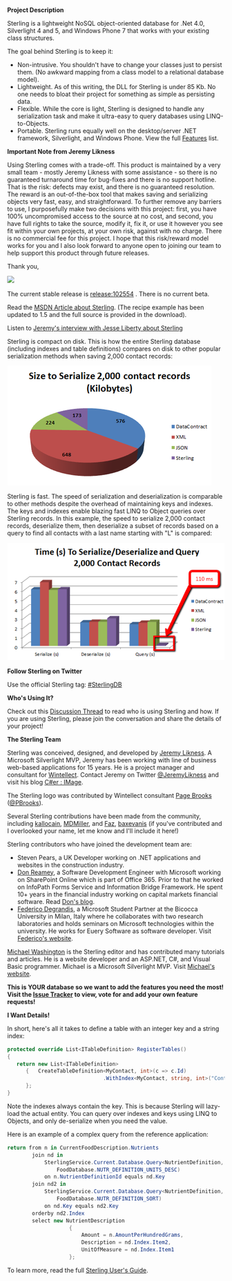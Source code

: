 **Project Description**

Sterling is a lightweight NoSQL object-oriented database for .Net 4.0, Silverlight 4 and 5, and Windows Phone 7 that works with your existing class structures. 

The goal behind Sterling is to keep it: 
* Non-intrusive. You shouldn't have to change your classes just to persist them. (No awkward mapping from a class model to a relational database model).
* Lightweight. As of this writing, the DLL for Sterling is under 85 Kb. No one needs to bloat their project for something as simple as persisting data.
* Flexible. While the core is light, Sterling is designed to handle any serialization task and make it ultra-easy to query databases using LINQ-to-Objects.
* Portable. Sterling runs equally well on the desktop/server .NET framework, Silverlight, and Windows Phone.
View the full [Features](Features.md) list.

**Important Note from Jeremy Likness** 

Using Sterling comes with a trade-off. This product is maintained by a very small team - mostly Jeremy Likness with some assistance - so there is no guaranteed turnaround time for bug-fixes and there is no support hotline. That is the risk: defects may exist, and there is no guaranteed resolution. The reward is an out-of-the-box tool that makes saving and serializing objects very fast, easy, and straightforward. To further remove any barriers to use, I purposefully make two decisions with this project: first, you have 100% uncompromised access to the source at no cost, and second, you have full rights to take the source, modify it, fix it, or use it however you see fit within your own projects, at your own risk, against with no charge. There is no commercial fee for this project. I hope that this risk/reward model works for you and I also look forward to anyone open to joining our team to help support this product through future releases. 

Thank you,

![](Home_http://jeremylikness.com/signature.gif)

The current stable release is [release:102554](release_102554) . There is no current beta.

Read the [MSDN Article about Sterling](http://msdn.microsoft.com/en-us/magazine/hh205658.aspx). (The recipe example has been updated to 1.5 and the full source is provided in the download).

Listen to [Jeremy's interview with Jesse Liberty about Sterling](http://jesseliberty.com/2011/03/15/yet-another-podcast-28jeremy-lickness/)

Sterling is compact on disk. This is how the entire Sterling database (including indexes and table definitions) compares on disk to other popular serialization methods when saving 2,000 contact records:

![](Home_sizeondisk.png)

Sterling is fast. The speed of serialization and deserialization is comparable to other methods despite the overhead of maintaining keys and indexes. The keys and indexes enable blazing fast LINQ to Object queries over Sterling records. In this example, the speed to serialize 2,000 contact records, deserialize them, then deserialize a subset of records based on a query to find all contacts with a last name starting with "L" is compared:

![](Home_sterlingspeed.png)

**Follow Sterling on Twitter**

Use the official Sterling tag: [#SterlingDB](http://twitter.com/#!/search/%23sterlingdb)

**Who's Using It?** 

Check out this [Discussion Thread](http://sterling.codeplex.com/Thread/View.aspx?ThreadId=245116) to read who is using Sterling and how. If you are using Sterling, please join the conversation and share the details of your project!

**The Sterling Team**

Sterling was conceived, designed, and developed by [Jeremy Likness](http://www.codeplex.com/site/users/view/jeremylikness). A Microsoft Silverlight MVP, Jeremy has been working with line of business web-based applications for 15 years. He is a project manager and consultant for [Wintellect](http://www.Wintellect.com/). Contact Jeremy on Twitter [@JeremyLikness](http://twitter.com/JeremyLikness) and visit his blog [C#er : IMage](http://csharperimage.jeremylikness.com).

The Sterling logo was contributed by Wintellect consultant [Page Brooks](http://pagebrooks.com) ([@PBrooks](http://www.twitter.com/pbrooks)).

Several Sterling contributions have been made from the community, including [kallocain](http://www.codeplex.com/site/users/view/kallocain), [MDMiller](http://www.codeplex.com/site/users/view/MDMiller), and [Faz](http://www.codeplex.com/site/users/view/Faz), [baxevanis](http://www.codeplex.com/site/users/view/baxevanis) (if you've contributed and I overlooked your name, let me know and I'll include it here!)

Sterling contributors who have joined the development team are: 

* Steven Pears, a UK Developer working on .NET applications and websites in the construction industry.
* [Don Reamey](http://www.codeplex.com/site/users/view/donre), a Software Development Engineer with Microsoft working on SharePoint Online which is part of Office 365. Prior to that he worked on InfoPath Forms Service and Information Bridge Framework. He spent 10+ years in the financial industry working on capital markets financial software. Read [Don's blog](http://blogs.officezealot.com/dreamey).
* [Federico Degrandis](http://www.codeplex.com/site/users/view/federicoD), a Microsoft Student Partner at the Bicocca University in Milan, Italy where he collaborates with two research laboratories and holds seminars on Microsoft technologies within the university. He works for Euery Software as software developer. Visit [Federico's website](http://www.dexterblogengine.com/Federico-Degrandis.ashx). 

[Michael Washington](http://www.codeplex.com/site/users/view/adefwebserver) is the Sterling editor and has contributed many tutorials and articles. He is a website developer and an ASP.NET, C#, and Visual Basic programmer. Michael is a Microsoft Silverlight MVP. Visit [Michael's website](http://adefwebserver.com). 

**This is YOUR database so we want to add the features you need the most! Visit the [Issue Tracker](http://sterling.codeplex.com/workitem/list/basic) to view, vote for and add your own feature requests!**

**I Want Details!**

In short, here's all it takes to define a table with an integer key and a string index: 

```C#
protected override List<ITableDefinition> RegisterTables()
{
   return new List<ITableDefinition>
      {   CreateTableDefinition<MyContact, int>(c => c.Id)
                               .WithIndex<MyContact, string, int>("Contact_Email", c => c.Email)
      };
}
```

Note the indexes always contain the key. This is because Sterling will lazy-load the actual entity. You can query over indexes and keys using LINQ to Objects, and only de-serialize when you need the value.

Here is an example of a complex query from the reference application:

```C#
return from n in CurrentFoodDescription.Nutrients
        join nd in
            SterlingService.Current.Database.Query<NutrientDefinition, string, string, int>(
                FoodDatabase.NUTR_DEFINITION_UNITS_DESC)
            on n.NutrientDefinitionId equals nd.Key
        join nd2 in
            SterlingService.Current.Database.Query<NutrientDefinition, int, int>(
                FoodDatabase.NUTR_DEFINITION_SORT)
            on nd.Key equals nd2.Key
        orderby nd2.Index
        select new NutrientDescription
                    {
                        Amount = n.AmountPerHundredGrams,
                        Description = nd.Index.Item2,
                        UnitOfMeasure = nd.Index.Item1
                    };
```

To learn more, read the full [Sterling User's Guide](https://sites.google.com/site/sterlingdatabase/).
